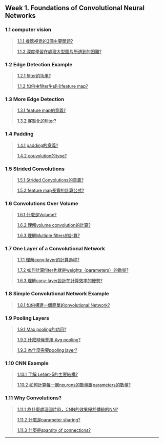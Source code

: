 
## Week 1. Foundations of Convolutional Neural Networks

### 1.1 computer vision
> [1.1.1 機器視覺的3個主要問題?]()
> 
> [1.1.2 深度學習在處理大型圖片所遇到的困難?]()

### 1.2 Edge Detection Example
> [1.2.1 filter的功用?]()
> 
> [1.1.2 如何由filter生成出feature map?]()

### 1.3 More Edge Detection

> [1.3.1 feature map的意義?]()
> 
> [1.3.2 客製化的filter?]()

### 1.4 Padding

> [1.4.1 padding的意義?]()
> 
> [1.4.2 couvolution的type?]()

### 1.5 Strided Convolutions

> [1.5.1 Strided Convolutions的意義?]()
> 
> [1.5.2 feature map長寬的計算公式?]()

### 1.6 Convolutions Over Volume

> [1.6.1 什麼是Volume?]()
> 
> [1.6.2 理解volume convolution的計算?]()
> 
> [1.6.3 理解Multiple filters的計算?]()

### 1.7 One Layer of a Convolutional Network

> [1.7.1 理解conv-layer的計算過程?]()
> 
> [1.7.2 如何計算filter也就是weights（parameters）的數量?]()
> 
> [1.6.3 理解conv-layer設計在計算效率的優勢?]()

### 1.8 Simple Convolutional Network Example

> [1.8.1 如何構建一個簡單的onvolutional Network?]()

### 1.9 Pooling Layers

> [1.9.1 Max pooling的功用?]()
> 
> [1.9.2 什麼時候會用 Avg pooling?]()
> 
> [1.9.3 為什麼需要pooling layer?]()

### 1.10 CNN Example

> [1.10.1 了解 LeNet-5的主要結構?]()
> 
> [1.10.2 如何計算每一層neurons的數量跟parameters的數量?]()

### 1.11 Why Convolutions?

> [1.11.1 為什麼處理圖片時，CNN的效果優於傳統的NN?]()
> 
> [1.11.2 什麼是parameter sharing?]()
> 
> [1.11.3 什麼是sparsity of connections?]()




---
